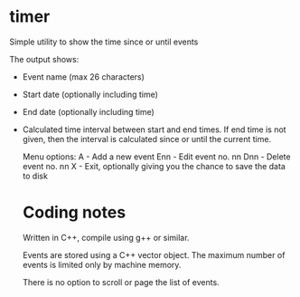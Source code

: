 # timer
Simple utility to show the time since or until events

The output shows:
- Event name (max 26 characters)
- Start date (optionally including time)
- End date (optionally including time)
- Calculated time interval between start and end times. If end time is not
  given, then the interval is calculated since or until the current time.
  
  Menu options:
  A - Add a new event
  Enn - Edit event no. nn
  Dnn - Delete event no. nn
  X - Exit, optionally giving you the chance to save the data to disk
  
  Coding notes
  ============
  Written in C++, compile using g++ or similar.
  
  Events are stored using a C++ vector object. The maximum number of
  events is limited only by machine memory.
  
  There is no option to scroll or page the list of events.
